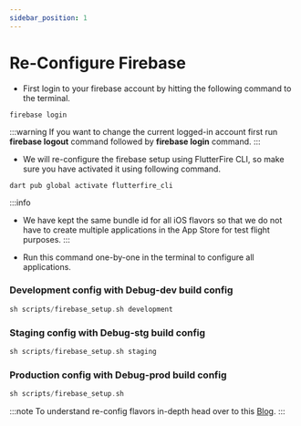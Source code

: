 ```yaml
---
sidebar_position: 1
--- 
```


# Re-Configure Firebase

- First login to your firebase account by hitting the following command to the terminal.

```
firebase login
```

:::warning
If you want to change the current logged-in account first run **firebase logout** command followed by **firebase login** command.
:::

- We will re-configure the firebase setup using FlutterFire CLI, so make sure you have activated it using following command.

```
dart pub global activate flutterfire_cli
```

:::info 
- We have kept the same bundle id for all iOS flavors so that we do not have to create multiple applications in the App Store for test flight purposes.
:::

- Run this command one-by-one in the terminal to configure all applications.

### Development config with Debug-dev build config
```dart
sh scripts/firebase_setup.sh development
```

### Staging config with Debug-stg build config
```dart
sh scripts/firebase_setup.sh staging 
```

### Production config with Debug-prod build config
```dart
sh scripts/firebase_setup.sh
```

:::note
To understand re-config flavors in-depth head over to this [Blog](https://codewithandrea.com/articles/flutter-firebase-multiple-flavors-flutterfire-cli/).
:::
